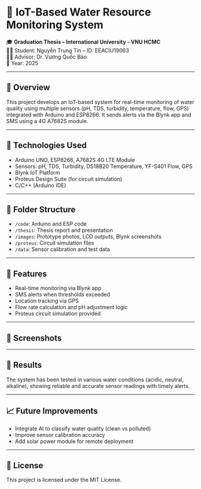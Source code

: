 # 📡 IoT-Based Water Resource Monitoring System

🎓 **Graduation Thesis – International University - VNU HCMC**  
👨‍🎓 Student: Nguyễn Trung Tín – ID: EEACIU19063  
👨‍🏫 Advisor: Dr. Vương Quốc Bảo  
📅 Year: 2025  

---

## 📘 Overview
This project develops an IoT-based system for real-time monitoring of water quality using multiple sensors (pH, TDS, turbidity, temperature, flow, GPS) integrated with Arduino and ESP8266. It sends alerts via the Blynk app and SMS using a 4G A7682S module.

---

## 🔧 Technologies Used
- Arduino UNO, ESP8266, A7682S 4G LTE Module
- Sensors: pH, TDS, Turbidity, DS18B20 Temperature, YF-S401 Flow, GPS
- Blynk IoT Platform
- Proteus Design Suite (for circuit simulation)
- C/C++ (Arduino IDE)

---

## 📂 Folder Structure
- `/code`: Arduino and ESP code
- `/thesis`: Thesis report and presentation
- `/images`: Prototype photos, LCD outputs, Blynk screenshots
- `/proteus`: Circuit simulation files
- `/data`: Sensor calibration and test data

---

## 📲 Features
- Real-time monitoring via Blynk app
- SMS alerts when thresholds exceeded
- Location tracking via GPS
- Flow rate calculation and pH adjustment logic
- Proteus circuit simulation provided

---

## 📸 Screenshots

---

## 🧪 Results
The system has been tested in various water conditions (acidic, neutral, alkaline), showing reliable and accurate sensor readings with timely alerts.

---

## 📈 Future Improvements
- Integrate AI to classify water quality (clean vs polluted)
- Improve sensor calibration accuracy
- Add solar power module for remote deployment

---

## 📜 License
This project is licensed under the MIT License.
